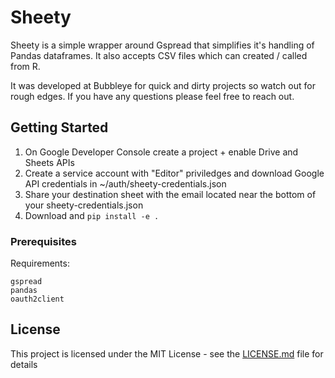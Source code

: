 # Sheety

Sheety is a simple wrapper around Gspread that simplifies it's handling of Pandas dataframes. It also accepts CSV files which can created / called from R.

It was developed at Bubbleye for quick and dirty projects so watch out for rough edges. If you have any questions please feel free to reach out.


## Getting Started

1. On Google Developer Console create a project + enable Drive and Sheets APIs
2. Create a service account with "Editor" priviledges and download Google API credentials in ~/auth/sheety-credentials.json
2. Share your destination sheet with the email located near the bottom of your sheety-credentials.json 
3. Download and `pip install -e .`

### Prerequisites

Requirements:

```
gspread
pandas
oauth2client
```

## License

This project is licensed under the MIT License - see the [LICENSE.md](LICENSE.md) file for details


